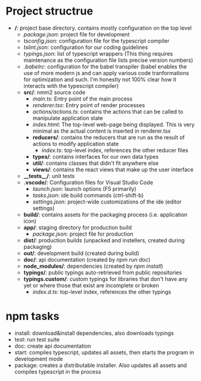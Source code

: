 # Project structrue

- **/**: project base directory. contains mostly configuration on the top level
  - *package.json*: project file for development
  - *tsconfig.json*: configuration file for the typescript compiler 
  - *tslint.json*: configuration for our coding guidelines
  - *typings.json*: list of typescript wrappers
    (This thing requires maintenance as the configuration file lists precise
    version numbers)
  - *.babelrc*: configuration for the babel transpiler (babel enables the use
    of more modern js and can apply various code tranformations for optimization
    and such. I'm honestly not 100% clear how it interacts with the typescript
    compiler)
  - **src/**: nmm2 source code
    - *main.ts*: Entry point of the main process
    - *renderer.tsx*: Entry point of render processes
    - *actions/actions.ts*: contains the actions that can be called to manipulate
      application state
    - *index.html*: The top-level web-page being displayed. This is very minimal as
      the actual content is inserted in renderer.tsx
    - **reducers/**: contains the reducers that are run as the result of actions to
      modify application state
      - *index.ts*: top-level index, references the other reducer files
    - **types/**: contains interfaces for our own data types
    - **util/**: contains classes that didn't fit anywhere else
    - **views/**: contains the react views that make up the user interface
  - **\_\_tests\_\_/**: unit tests
  - **.vscode/**: Configuration files for Visual Studio Code
    - *launch.json*: launch options (F5 primarily)
    - *tasks.json*: ide build commands (ctrl-shift-b)
    - *settings.json*: project-wide customizations of the ide (editor settings)
  - **build/**: contains assets for the packaging process (i.e. application icon)
  - **app/**: staging directory for production build
    - *package.json*: project file for production
  - **dist/**: production builds (unpacked and instellers, created during packaging)
  - **out/**: development build (created during build)
  - **doc/**: api documentation (created by *npm run doc*)
  - **node_modules/**: dependencies (created by *npm install*)
  - **typings/**: public typings auto-retrieved from public repositories
  - **typings.custom/**: custom typings for libraries that don't have any yet or where
    those that exist are incomplete or broken 
    - *index.d.ts*: top-level index, references the other typings

# npm tasks

- install: download&install dependencies, also downloads typings
- test: run test suite
- doc: create api documentation
- start: compiles typescript, updates all assets, then starts the program in
  development mode
- package: creates a distributable installer. Also updates all assets and compiles
  typescript in the process
